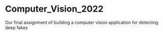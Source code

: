 # Computer_Vision_2022
Our final assignment of building a computer vision application for detecting deep fakes
